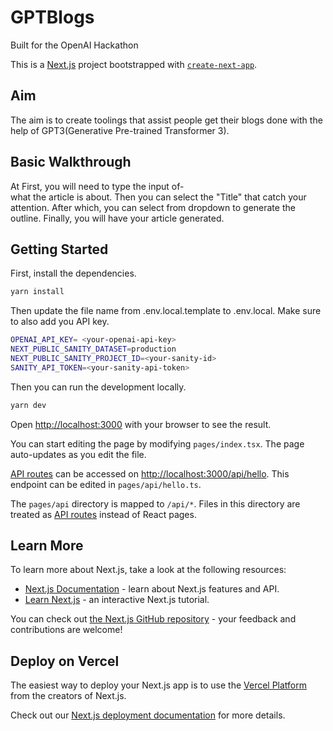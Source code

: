 # GPTBlogs
Built for the OpenAI Hackathon

This is a [Next.js](https://nextjs.org/) project bootstrapped with [`create-next-app`](https://github.com/vercel/next.js/tree/canary/packages/create-next-app).

## Aim
The aim is to create toolings that assist people get their blogs done with the help of GPT3(Generative Pre-trained Transformer 3).

## Basic Walkthrough
At First, you will need to type the input of-  
what the article is about.
Then you can select the "Title" that catch your attention.
After which, you can select from dropdown to generate the outline.
Finally, you will have your article generated.

## Getting Started

First, install the dependencies.
```bash
yarn install
```

Then update the file name from .env.local.template to .env.local. Make sure to also add you API key.
```bash
OPENAI_API_KEY= <your-openai-api-key>
NEXT_PUBLIC_SANITY_DATASET=production
NEXT_PUBLIC_SANITY_PROJECT_ID=<your-sanity-id>
SANITY_API_TOKEN=<your-sanity-api-token>
```

Then you can run the development locally.
```bash
yarn dev
```

Open [http://localhost:3000](http://localhost:3000) with your browser to see the result.

You can start editing the page by modifying `pages/index.tsx`. The page auto-updates as you edit the file.

[API routes](https://nextjs.org/docs/api-routes/introduction) can be accessed on [http://localhost:3000/api/hello](http://localhost:3000/api/hello). This endpoint can be edited in `pages/api/hello.ts`.

The `pages/api` directory is mapped to `/api/*`. Files in this directory are treated as [API routes](https://nextjs.org/docs/api-routes/introduction) instead of React pages.

## Learn More

To learn more about Next.js, take a look at the following resources:

- [Next.js Documentation](https://nextjs.org/docs) - learn about Next.js features and API.
- [Learn Next.js](https://nextjs.org/learn) - an interactive Next.js tutorial.

You can check out [the Next.js GitHub repository](https://github.com/vercel/next.js/) - your feedback and contributions are welcome!

## Deploy on Vercel

The easiest way to deploy your Next.js app is to use the [Vercel Platform](https://vercel.com/new?utm_medium=default-template&filter=next.js&utm_source=create-next-app&utm_campaign=create-next-app-readme) from the creators of Next.js.

Check out our [Next.js deployment documentation](https://nextjs.org/docs/deployment) for more details.
